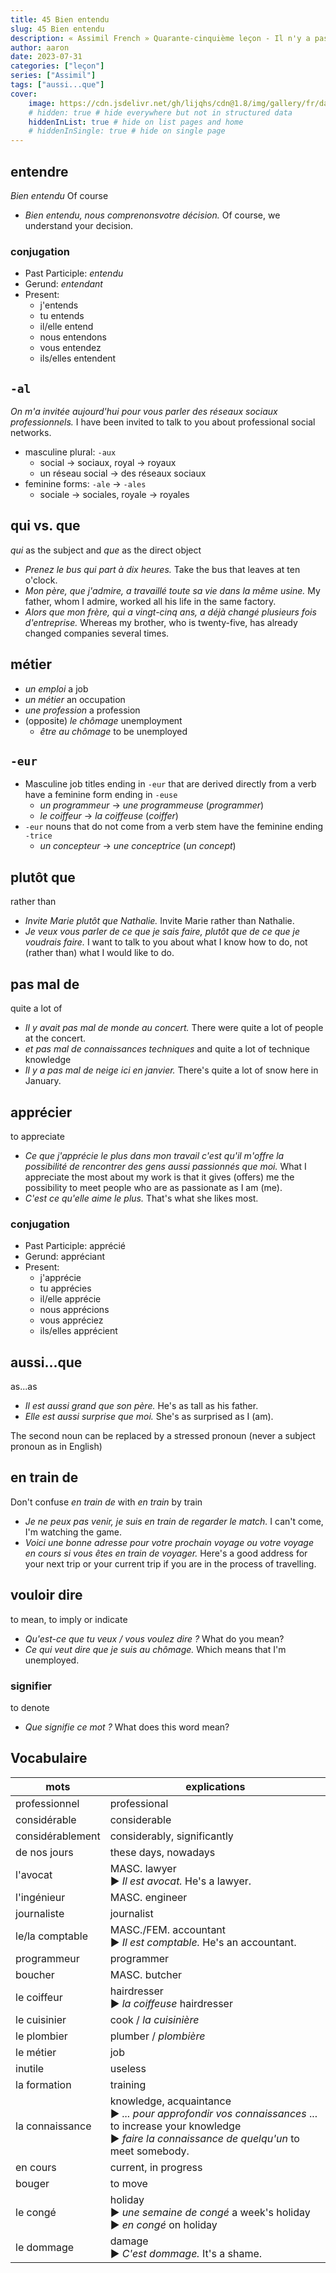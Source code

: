 ```yaml
---
title: 45 Bien entendu
slug: 45 Bien entendu
description: « Assimil French » Quarante-cinquième leçon - Il n'y a pas de métiers inutiles
author: aaron
date: 2023-07-31
categories: ["leçon"]
series: ["Assimil"]
tags: ["aussi...que"]
cover: 
    image: https://cdn.jsdelivr.net/gh/lijqhs/cdn@1.8/img/gallery/fr/daphne-be-frenchie-MEdhnk_6Hn4-unsplash.jpg
    # hidden: true # hide everywhere but not in structured data
    hiddenInList: true # hide on list pages and home
    # hiddenInSingle: true # hide on single page
---
```


## entendre

*Bien entendu* Of course

- *Bien entendu, nous comprenonsvotre décision.* Of course, we understand your decision.

### conjugation

- Past Participle: *entendu*
- Gerund: *entendant*
- Present:
  - j'entends
  - tu entends
  - il/elle entend
  - nous entendons
  - vous entendez
  - ils/elles entendent

## `-al` 

*On m'a invitée aujourd'hui pour vous parler des réseaux sociaux professionnels.* I have been invited to talk to you about professional social networks.

- masculine plural: `-aux`
  - social -> sociaux, royal -> royaux
  - un réseau social -> des réseaux sociaux
- feminine forms: `-ale` -> `-ales`
  - sociale -> sociales, royale -> royales

## qui vs. que

*qui* as the subject and *que* as the direct object

- *Prenez le bus qui part à dix heures.* Take the bus that leaves at ten o'clock.
- *Mon père, que j'admire, a travaillé toute sa vie dans la même usine.* My father, whom I admire, worked all his life in the same factory.
- *Alors que mon frère, qui a vingt-cinq ans, a déjà changé plusieurs fois d'entreprise.*  Whereas my brother, who is twenty-five, has already changed companies several times.

## métier

- *un emploi* a job
- *un métier* an occupation
- *une profession* a profession
- (opposite) *le chômage* unemployment
  - *être au chômage* to be unemployed

## `-eur` 

- Masculine job titles ending in `-eur` that are derived directly from a verb have a feminine form ending in `-euse`
  - *un programmeur* -> *une programmeuse* (*programmer*)
  - *le coiffeur* -> *la coiffeuse* (*coiffer*)
- `-eur` nouns that do not come from a verb stem have the feminine ending `-trice`
  - *un concepteur* -> *une conceptrice* (*un concept*)

## plutôt que

rather than

- *Invite Marie plutôt que Nathalie.* Invite Marie rather than Nathalie.
- *Je veux vous parler de ce que je sais faire, plutôt que de ce que je voudrais faire.* I want to talk to you about what I know how to do, not (rather than) what I would like to do.

## pas mal de

quite a lot of

- *Il y avait pas mal de monde au concert.* There were quite a lot of people at the concert.
- *et pas mal de connaissances techniques* and quite a lot of technique knowledge
- *Il y a pas mal de neige ici en janvier.* There's quite a lot of snow here in January.

## apprécier

to appreciate

- *Ce que j'apprécie le plus dans mon travail c'est qu'il m'offre la possibilité de rencontrer des gens aussi passionnés que moi.* What I appreciate the most about my work is that it gives (offers) me the possibility to meet people who are as passionate as I am (me).
- *C'est ce qu'elle aime le plus.* That's what she likes most.

### conjugation

- Past Participle: apprécié
- Gerund: appréciant
- Present:
  - j'apprécie
  - tu apprécies
  - il/elle apprécie
  - nous apprécions
  - vous appréciez
  - ils/elles apprécient


## aussi...que

as...as

- *Il est aussi grand que son père.* He's as tall as his father.
- *Elle est aussi surprise que moi.* She's as surprised as I (am).

The second noun can be replaced by a stressed pronoun (never a subject pronoun as in English)

## en train de

Don't confuse *en train de* with *en train* by train

- *Je ne peux pas venir, je suis en train de regarder le match.* I can't come, I'm watching the game.
- *Voici une bonne adresse pour votre prochain voyage ou votre voyage en cours si vous êtes en train de voyager.* Here's a good address for your next trip or your current trip if you are in the process of travelling.

## vouloir dire

to mean, to imply or indicate

- *Qu'est-ce que tu veux / vous voulez dire ?* What do you mean?
- *Ce qui veut dire que je suis au chômage.* Which means that I'm unemployed.

### signifier 

to denote

- *Que signifie ce mot ?* What does this word mean?

## Vocabulaire

| mots | explications |
| ---- | ------ | 
| professionnel | professional | 
| considérable | considerable |
| considérablement | considerably, significantly |
| de nos jours | these days, nowadays |
| l'avocat | MASC. lawyer </br> ▶︎ *Il est avocat.* He's a lawyer. |
| l'ingénieur | MASC. engineer |
| journaliste | journalist |
| le/la comptable | MASC./FEM. accountant </br> ▶︎ *Il est comptable.* He's an accountant. |
| programmeur | programmer |
| boucher | MASC. butcher |
| le coiffeur | hairdresser </br> ▶︎ *la coiffeuse* hairdresser |
| le cuisinier | cook / *la cuisinière* |
| le plombier | plumber / *plombière* |
| le métier | job |
| inutile | useless |
| la formation | training |
| la connaissance | knowledge, acquaintance </br> ▶︎ *... pour approfondir vos connaissances* ... to increase your knowledge </br> ▶︎ *faire la connaissance de quelqu'un* to meet somebody.|
| en cours | current, in progress |
| bouger | to move |
| le congé | holiday </br> ▶︎ *une semaine de congé* a week's holiday </br> ▶︎ *en congé* on holiday |
| le dommage | damage </br> ▶︎ *C'est dommage.* It's a shame. |